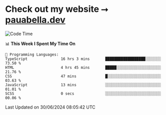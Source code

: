 # Check out my website ⭢ [pauabella.dev](https://pauabella.dev)

<!--START_SECTION:waka-->
![Code Time](http://img.shields.io/badge/Code%20Time-3%2C514%20hrs%2011%20mins-blue)

📊 **This Week I Spent My Time On** 

```text
💬 Programming Languages: 
TypeScript               16 hrs 3 mins       ██████████████████░░░░░░░   73.50 % 
HTML                     4 hrs 45 mins       █████░░░░░░░░░░░░░░░░░░░░   21.76 % 
CSS                      47 mins             █░░░░░░░░░░░░░░░░░░░░░░░░   03.63 % 
JavaScript               13 mins             ░░░░░░░░░░░░░░░░░░░░░░░░░   01.01 % 
SCSS                     0 secs              ░░░░░░░░░░░░░░░░░░░░░░░░░   00.06 % 
```


 Last Updated on 30/06/2024 08:05:42 UTC
<!--END_SECTION:waka-->
